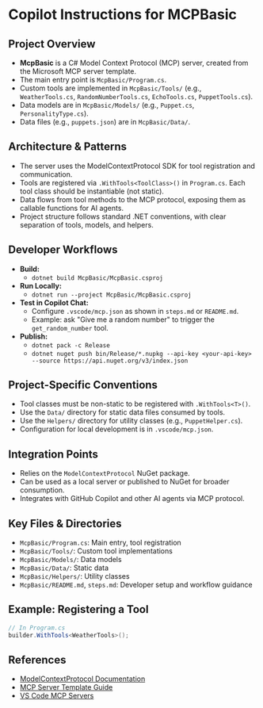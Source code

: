 # Copilot Instructions for MCPBasic

## Project Overview
- **McpBasic** is a C# Model Context Protocol (MCP) server, created from the Microsoft MCP server template.
- The main entry point is `McpBasic/Program.cs`.
- Custom tools are implemented in `McpBasic/Tools/` (e.g., `WeatherTools.cs`, `RandomNumberTools.cs`, `EchoTools.cs`, `PuppetTools.cs`).
- Data models are in `McpBasic/Models/` (e.g., `Puppet.cs`, `PersonalityType.cs`).
- Data files (e.g., `puppets.json`) are in `McpBasic/Data/`.

## Architecture & Patterns
- The server uses the ModelContextProtocol SDK for tool registration and communication.
- Tools are registered via `.WithTools<ToolClass>()` in `Program.cs`. Each tool class should be instantiable (not static).
- Data flows from tool methods to the MCP protocol, exposing them as callable functions for AI agents.
- Project structure follows standard .NET conventions, with clear separation of tools, models, and helpers.

## Developer Workflows
- **Build:**
  - `dotnet build McpBasic/McpBasic.csproj`
- **Run Locally:**
  - `dotnet run --project McpBasic/McpBasic.csproj`
- **Test in Copilot Chat:**
  - Configure `.vscode/mcp.json` as shown in `steps.md` or `README.md`.
  - Example: ask "Give me a random number" to trigger the `get_random_number` tool.
- **Publish:**
  - `dotnet pack -c Release`
  - `dotnet nuget push bin/Release/*.nupkg --api-key <your-api-key> --source https://api.nuget.org/v3/index.json`

## Project-Specific Conventions
- Tool classes must be non-static to be registered with `.WithTools<T>()`.
- Use the `Data/` directory for static data files consumed by tools.
- Use the `Helpers/` directory for utility classes (e.g., `PuppetHelper.cs`).
- Configuration for local development is in `.vscode/mcp.json`.

## Integration Points
- Relies on the `ModelContextProtocol` NuGet package.
- Can be used as a local server or published to NuGet for broader consumption.
- Integrates with GitHub Copilot and other AI agents via MCP protocol.

## Key Files & Directories
- `McpBasic/Program.cs`: Main entry, tool registration
- `McpBasic/Tools/`: Custom tool implementations
- `McpBasic/Models/`: Data models
- `McpBasic/Data/`: Static data
- `McpBasic/Helpers/`: Utility classes
- `McpBasic/README.md`, `steps.md`: Developer setup and workflow guidance

## Example: Registering a Tool
```csharp
// In Program.cs
builder.WithTools<WeatherTools>();
```

## References
- [ModelContextProtocol Documentation](https://modelcontextprotocol.io/)
- [MCP Server Template Guide](https://aka.ms/nuget/mcp/guide)
- [VS Code MCP Servers](https://code.visualstudio.com/docs/copilot/chat/mcp-servers)
